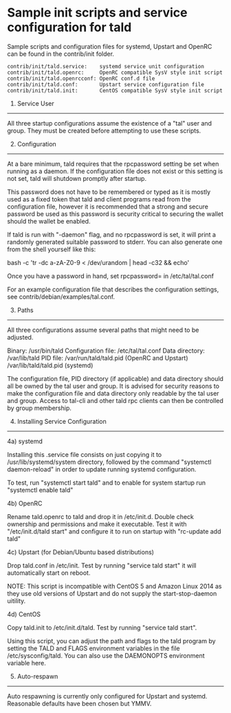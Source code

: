 Sample init scripts and service configuration for tald
==========================================================

Sample scripts and configuration files for systemd, Upstart and OpenRC
can be found in the contrib/init folder.

    contrib/init/tald.service:    systemd service unit configuration
    contrib/init/tald.openrc:     OpenRC compatible SysV style init script
    contrib/init/tald.openrcconf: OpenRC conf.d file
    contrib/init/tald.conf:       Upstart service configuration file
    contrib/init/tald.init:       CentOS compatible SysV style init script

1. Service User
---------------------------------

All three startup configurations assume the existence of a "tal" user
and group.  They must be created before attempting to use these scripts.

2. Configuration
---------------------------------

At a bare minimum, tald requires that the rpcpassword setting be set
when running as a daemon.  If the configuration file does not exist or this
setting is not set, tald will shutdown promptly after startup.

This password does not have to be remembered or typed as it is mostly used
as a fixed token that tald and client programs read from the configuration
file, however it is recommended that a strong and secure password be used
as this password is security critical to securing the wallet should the
wallet be enabled.

If tald is run with "-daemon" flag, and no rpcpassword is set, it will
print a randomly generated suitable password to stderr.  You can also
generate one from the shell yourself like this:

bash -c 'tr -dc a-zA-Z0-9 < /dev/urandom | head -c32 && echo'

Once you have a password in hand, set rpcpassword= in /etc/tal/tal.conf

For an example configuration file that describes the configuration settings,
see contrib/debian/examples/tal.conf.

3. Paths
---------------------------------

All three configurations assume several paths that might need to be adjusted.

Binary:              /usr/bin/tald
Configuration file:  /etc/tal/tal.conf
Data directory:      /var/lib/tald
PID file:            /var/run/tald/tald.pid (OpenRC and Upstart)
                     /var/lib/tald/tald.pid (systemd)

The configuration file, PID directory (if applicable) and data directory
should all be owned by the tal user and group.  It is advised for security
reasons to make the configuration file and data directory only readable by the
tal user and group.  Access to tal-cli and other tald rpc clients
can then be controlled by group membership.

4. Installing Service Configuration
-----------------------------------

4a) systemd

Installing this .service file consists on just copying it to
/usr/lib/systemd/system directory, followed by the command
"systemctl daemon-reload" in order to update running systemd configuration.

To test, run "systemctl start tald" and to enable for system startup run
"systemctl enable tald"

4b) OpenRC

Rename tald.openrc to tald and drop it in /etc/init.d.  Double
check ownership and permissions and make it executable.  Test it with
"/etc/init.d/tald start" and configure it to run on startup with
"rc-update add tald"

4c) Upstart (for Debian/Ubuntu based distributions)

Drop tald.conf in /etc/init.  Test by running "service tald start"
it will automatically start on reboot.

NOTE: This script is incompatible with CentOS 5 and Amazon Linux 2014 as they
use old versions of Upstart and do not supply the start-stop-daemon uitility.

4d) CentOS

Copy tald.init to /etc/init.d/tald. Test by running "service tald start".

Using this script, you can adjust the path and flags to the tald program by
setting the TALD and FLAGS environment variables in the file
/etc/sysconfig/tald. You can also use the DAEMONOPTS environment variable here.

5. Auto-respawn
-----------------------------------

Auto respawning is currently only configured for Upstart and systemd.
Reasonable defaults have been chosen but YMMV.
